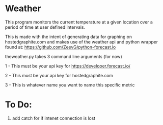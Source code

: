 Weather
=======

This program monitors the current temperature at a given location over a period of time at user defined intervals.

This is made with the intent of generating data for graphing on hostedgraphite.com and makes use of the weather api and python wrapper found at: https://github.com/ZeevG/python-forecast.io

theweather.py takes 3 command line arguments (for now)

1 - This must be your api key for https://developer.forecast.io/

2 - This must be your api key for hostedgraphite.com

3 - This is whatever name you want to name this specific metric


To Do:
======

1. add catch for if intenet connection is lost